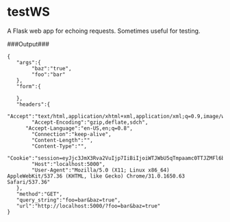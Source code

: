 testWS
======

A Flask web app for echoing requests. Sometimes useful for testing.

###Output###

    {
       "args":{
	        "baz":"true",
	        "foo":"bar"
       },
       "form":{

       },
       "headers":{
	        "Accept":"text/html,application/xhtml+xml,application/xml;q=0.9,image/webp,*/*;q=0.8",
	        "Accept-Encoding":"gzip,deflate,sdch",
      	  "Accept-Language":"en-US,en;q=0.8",
	        "Connection":"keep-alive",
	        "Content-Length":"",
	        "Content-Type":"",
	        "Cookie":"session=eyJjc3JmX3Rva2VuIjp7IiBiIjoiWTJWbU5qTmpaamc0TTJZMFl6bGtNelUwT1dJMFlXRTRPRFV6WVdFd09ESTNZMlpqTUROaE53PT0ifX0.BZIikg.ZoasTYWdaZ7dLAqy5tfyzfOkeG8",
	        "Host":"localhost:5000",
	        "User-Agent":"Mozilla/5.0 (X11; Linux x86_64) AppleWebKit/537.36 (KHTML, like Gecko) Chrome/31.0.1650.63 Safari/537.36"
       },
       "method":"GET",
       "query_string":"foo=bar&baz=true",
       "url":"http://localhost:5000/?foo=bar&baz=true"
    }
